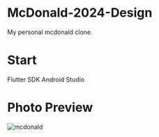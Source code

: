 # McDonald-2024-Design
My personal mcdonald clone.

# Start
Flutter SDK
Android Studio

# Photo Preview

![mcdonald](https://github.com/user-attachments/assets/721eb21c-4220-416d-9be9-b2115d31da9f)
